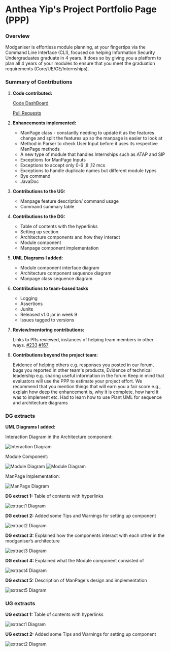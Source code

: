 # Anthea Yip's Project Portfolio Page (PPP)

### Overview

Modganiser is effortless module planning, at your fingertips via the 
Command Line Interface (CLI), focused on helping Information Security 
Undergraduates graduate in 4 years. It does so by giving you a platform
to plan all 4 years of your modules to ensure that you meet the graduation
requirements (Core/UE/GE/Internships).


### Summary of Contributions 

1. **Code contributed:**

   [Code DashBoard](https://nus-cs2113-ay2223s2.github.io/tp-dashboard/?search=anthea-pr0g&breakdown=true&sort=groupTitle&sortWithin=title&since=2023-02-17&timeframe=commit&mergegroup=&groupSelect=groupByRepos&checkedFileTypes=docs~functional-code~test-code~other&tabOpen=true&tabType=authorship&tabAuthor=anthea-pr0g&tabRepo=AY2223S2-CS2113T-T09-4%2Ftp%5Bmaster%5D&authorshipIsMergeGroup=false&authorshipFileTypes=docs~functional-code~test-code~other&authorshipIsBinaryFileTypeChecked=false&authorshipIsIgnoredFilesChecked=false)
   
   [Pull Requests](https://github.com/AY2223S2-CS2113T-T09-4/tp/pulls?q=is%3Apr+author%3Aanthea-pr0g)
    

2. **Enhancements implemented:**

   * ManPage class - constantly needing to update it as the features change
   and split the features up so the manpage is easier to look at
   * Method in Parser to check User Input before it uses its respective
   ManPage methods
   * A new type of module that handles Internships such as ATAP and SIP
   * Exceptions for ManPage Inputs
   * Exceptions to accept only 0-6 ,8 ,12 mcs
   * Exceptions to handle duplicate names but different module types
   * Bye command
   * JavaDoc

3. **Contributions to the UG:**

   * Manpage feature description/ command usage
   * Command summary table

4. **Contributions to the DG:** 

   * Table of contents with the hyperlinks
   * Setting up section
   * Architecture components and how they interact
   * Module component
   * Manpage component implementation

5. **UML Diagrams I added:**
   * Module component interface diagram 
   * Architecture component sequence diagram 
   * Manpage class sequence diagram

6. **Contributions to team-based tasks**
   * Logging
   * Assertions 
   * Junits
   * Released v1.0 jar in week 9
   * Issues tagged to versions 

7. **Review/mentoring contributions:**
   
   Links to PRs reviewed, instances of helping team members in other ways.
   [#233](https://github.com/AY2223S2-CS2113T-T09-4/tp/pull/233)
   [#167](https://github.com/AY2223S2-CS2113T-T09-4/tp/pull/167)
8. **Contributions beyond the project team:**

   Evidence of helping others e.g. responses you posted in our forum, bugs you reported in other team's products,
   Evidence of technical leadership e.g. sharing useful information in the forum
   Keep in mind that evaluators will use the PPP to estimate your project effort. We recommend that you mention things that will earn you a fair score e.g., explain how deep the enhancement is, why it is complete, how hard it was to implement etc.
   Had to learn how to use Plant UML for sequence and architecture diagrams

### DG extracts

**UML Diagrams I added:**

Interaction Diagram in the Architecture component:

![Interaction Diagram](ppp_diagrams/Interaction.png)

Module Component:

![Module Diagram](ppp_diagrams/ModuleClass.png)
![Module Diagram](ppp_diagrams/Module.png)

ManPage Implementation:

![ManPage Diagram](ppp_diagrams/ManPage.png)


**DG extract 1:**
Table of contents with hyperlinks

![extract1 Diagram](ppp_diagrams/Anthea1.png)

**DG extract 2:**
Added some Tips and Warnings for setting up component

![extract2 Diagram](ppp_diagrams/Anthea2.png)

**DG extract 3:**
Explained how the components interact with each other
in the modganiser’s architecture

![extract3 Diagram](ppp_diagrams/Anthea3.png)

**DG extract 4:**
Explained what the Module component consisted of  

![extract4 Diagram](ppp_diagrams/Anthea4.png)

**DG extract 5:**
Description of ManPage's design and implementation

![extract5 Diagram](ppp_diagrams/Anthea5.png)


### UG extracts

**UG extract 1:**
Table of contents with hyperlinks

![extract1 Diagram](ppp_diagrams/Anthea6.png)

**UG extract 2:**
Added some Tips and Warnings for setting up component

![extract2 Diagram](ppp_diagrams/Anthea7.png)
